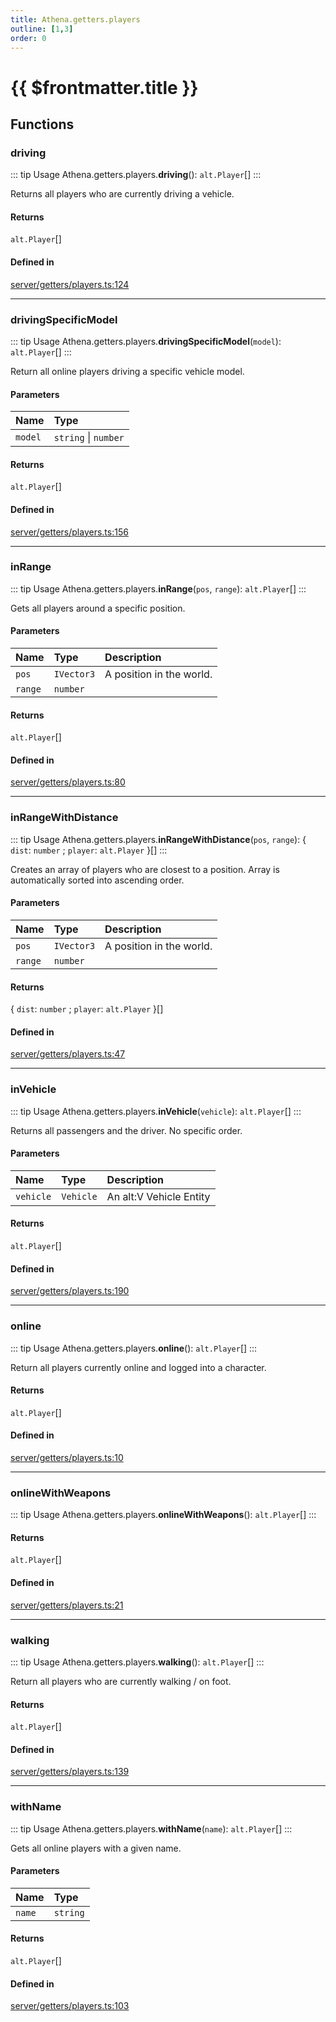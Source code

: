 ```yaml
---
title: Athena.getters.players
outline: [1,3]
order: 0
---
```


# {{ $frontmatter.title }}


## Functions

### driving

::: tip Usage
Athena.getters.players.**driving**(): `alt.Player`[]
:::

Returns all players who are currently driving a vehicle.

#### Returns

`alt.Player`[]

#### Defined in

[server/getters/players.ts:124](https://github.com/Stuyk/altv-athena/blob/2226a0a/src/core/server/getters/players.ts#L124)

___

### drivingSpecificModel

::: tip Usage
Athena.getters.players.**drivingSpecificModel**(`model`): `alt.Player`[]
:::

Return all online players driving a specific vehicle model.

#### Parameters

| Name | Type |
| :------ | :------ |
| `model` | `string` \| `number` |

#### Returns

`alt.Player`[]

#### Defined in

[server/getters/players.ts:156](https://github.com/Stuyk/altv-athena/blob/2226a0a/src/core/server/getters/players.ts#L156)

___

### inRange

::: tip Usage
Athena.getters.players.**inRange**(`pos`, `range`): `alt.Player`[]
:::

Gets all players around a specific position.

#### Parameters

| Name | Type | Description |
| :------ | :------ | :------ |
| `pos` | `IVector3` | A position in the world. |
| `range` | `number` |  |

#### Returns

`alt.Player`[]

#### Defined in

[server/getters/players.ts:80](https://github.com/Stuyk/altv-athena/blob/2226a0a/src/core/server/getters/players.ts#L80)

___

### inRangeWithDistance

::: tip Usage
Athena.getters.players.**inRangeWithDistance**(`pos`, `range`): { `dist`: `number` ; `player`: `alt.Player`  }[]
:::

Creates an array of players who are closest to a position.
Array is automatically sorted into ascending order.

#### Parameters

| Name | Type | Description |
| :------ | :------ | :------ |
| `pos` | `IVector3` | A position in the world. |
| `range` | `number` |  |

#### Returns

{ `dist`: `number` ; `player`: `alt.Player`  }[]

#### Defined in

[server/getters/players.ts:47](https://github.com/Stuyk/altv-athena/blob/2226a0a/src/core/server/getters/players.ts#L47)

___

### inVehicle

::: tip Usage
Athena.getters.players.**inVehicle**(`vehicle`): `alt.Player`[]
:::

Returns all passengers and the driver.
No specific order.

#### Parameters

| Name | Type | Description |
| :------ | :------ | :------ |
| `vehicle` | `Vehicle` | An alt:V Vehicle Entity |

#### Returns

`alt.Player`[]

#### Defined in

[server/getters/players.ts:190](https://github.com/Stuyk/altv-athena/blob/2226a0a/src/core/server/getters/players.ts#L190)

___

### online

::: tip Usage
Athena.getters.players.**online**(): `alt.Player`[]
:::

Return all players currently online and logged into a character.

#### Returns

`alt.Player`[]

#### Defined in

[server/getters/players.ts:10](https://github.com/Stuyk/altv-athena/blob/2226a0a/src/core/server/getters/players.ts#L10)

___

### onlineWithWeapons

::: tip Usage
Athena.getters.players.**onlineWithWeapons**(): `alt.Player`[]
:::

#### Returns

`alt.Player`[]

#### Defined in

[server/getters/players.ts:21](https://github.com/Stuyk/altv-athena/blob/2226a0a/src/core/server/getters/players.ts#L21)

___

### walking

::: tip Usage
Athena.getters.players.**walking**(): `alt.Player`[]
:::

Return all players who are currently walking / on foot.

#### Returns

`alt.Player`[]

#### Defined in

[server/getters/players.ts:139](https://github.com/Stuyk/altv-athena/blob/2226a0a/src/core/server/getters/players.ts#L139)

___

### withName

::: tip Usage
Athena.getters.players.**withName**(`name`): `alt.Player`[]
:::

Gets all online players with a given name.

#### Parameters

| Name | Type |
| :------ | :------ |
| `name` | `string` |

#### Returns

`alt.Player`[]

#### Defined in

[server/getters/players.ts:103](https://github.com/Stuyk/altv-athena/blob/2226a0a/src/core/server/getters/players.ts#L103)

